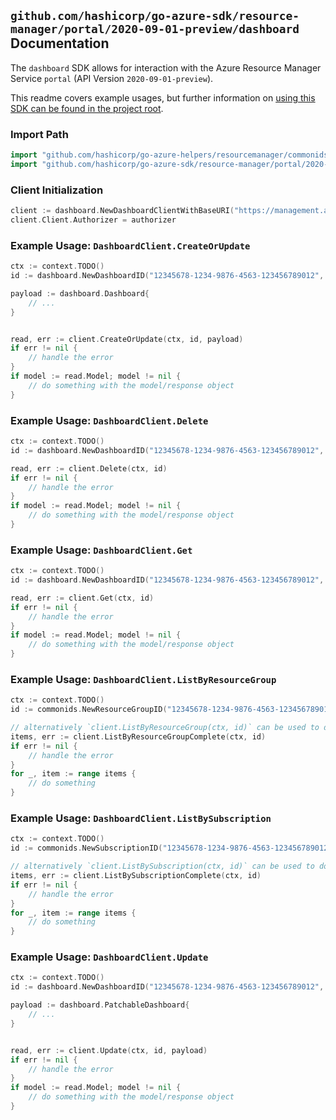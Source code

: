 
## `github.com/hashicorp/go-azure-sdk/resource-manager/portal/2020-09-01-preview/dashboard` Documentation

The `dashboard` SDK allows for interaction with the Azure Resource Manager Service `portal` (API Version `2020-09-01-preview`).

This readme covers example usages, but further information on [using this SDK can be found in the project root](https://github.com/hashicorp/go-azure-sdk/tree/main/docs).

### Import Path

```go
import "github.com/hashicorp/go-azure-helpers/resourcemanager/commonids"
import "github.com/hashicorp/go-azure-sdk/resource-manager/portal/2020-09-01-preview/dashboard"
```


### Client Initialization

```go
client := dashboard.NewDashboardClientWithBaseURI("https://management.azure.com")
client.Client.Authorizer = authorizer
```


### Example Usage: `DashboardClient.CreateOrUpdate`

```go
ctx := context.TODO()
id := dashboard.NewDashboardID("12345678-1234-9876-4563-123456789012", "example-resource-group", "dashboardValue")

payload := dashboard.Dashboard{
	// ...
}


read, err := client.CreateOrUpdate(ctx, id, payload)
if err != nil {
	// handle the error
}
if model := read.Model; model != nil {
	// do something with the model/response object
}
```


### Example Usage: `DashboardClient.Delete`

```go
ctx := context.TODO()
id := dashboard.NewDashboardID("12345678-1234-9876-4563-123456789012", "example-resource-group", "dashboardValue")

read, err := client.Delete(ctx, id)
if err != nil {
	// handle the error
}
if model := read.Model; model != nil {
	// do something with the model/response object
}
```


### Example Usage: `DashboardClient.Get`

```go
ctx := context.TODO()
id := dashboard.NewDashboardID("12345678-1234-9876-4563-123456789012", "example-resource-group", "dashboardValue")

read, err := client.Get(ctx, id)
if err != nil {
	// handle the error
}
if model := read.Model; model != nil {
	// do something with the model/response object
}
```


### Example Usage: `DashboardClient.ListByResourceGroup`

```go
ctx := context.TODO()
id := commonids.NewResourceGroupID("12345678-1234-9876-4563-123456789012", "example-resource-group")

// alternatively `client.ListByResourceGroup(ctx, id)` can be used to do batched pagination
items, err := client.ListByResourceGroupComplete(ctx, id)
if err != nil {
	// handle the error
}
for _, item := range items {
	// do something
}
```


### Example Usage: `DashboardClient.ListBySubscription`

```go
ctx := context.TODO()
id := commonids.NewSubscriptionID("12345678-1234-9876-4563-123456789012")

// alternatively `client.ListBySubscription(ctx, id)` can be used to do batched pagination
items, err := client.ListBySubscriptionComplete(ctx, id)
if err != nil {
	// handle the error
}
for _, item := range items {
	// do something
}
```


### Example Usage: `DashboardClient.Update`

```go
ctx := context.TODO()
id := dashboard.NewDashboardID("12345678-1234-9876-4563-123456789012", "example-resource-group", "dashboardValue")

payload := dashboard.PatchableDashboard{
	// ...
}


read, err := client.Update(ctx, id, payload)
if err != nil {
	// handle the error
}
if model := read.Model; model != nil {
	// do something with the model/response object
}
```
